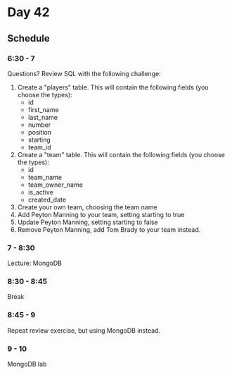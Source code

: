 # Day 42

## Schedule

### 6:30 - 7

Questions? Review SQL with the following challenge:

1. Create a "players" table. This will contain the following fields (you choose the types):
   - id
   - first_name
   - last_name
   - number
   - position
   - starting
   - team_id
2. Create a "team" table. This will contain the following fields (you choose the types):
   - id
   - team_name
   - team_owner_name
   - is_active
   - created_date
3. Create your own team, choosing the team name
4. Add Peyton Manning to your team, setting starting to true
5. Update Peyton Manning, setting starting to false
6. Remove Peyton Manning, add Tom Brady to your team instead.

### 7 - 8:30
Lecture: MongoDB

### 8:30 - 8:45 
Break

### 8:45 - 9
Repeat review exercise, but using MongoDB instead.

### 9 - 10 
MongoDB lab